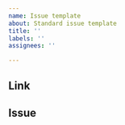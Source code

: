 ```yaml
---
name: Issue template
about: Standard issue template
title: ''
labels: ''
assignees: ''

---
```


## Link

<!-- Please always add a link to https://trafficsigns.osm-verkehrswende.org/DE -->

## Issue

<!-- Please consider adding screenshots whenever they might be useful -->
